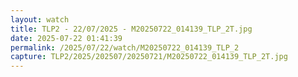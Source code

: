 ```yaml
---
layout: watch
title: TLP2 - 22/07/2025 - M20250722_014139_TLP_2T.jpg
date: 2025-07-22 01:41:39
permalink: /2025/07/22/watch/M20250722_014139_TLP_2
capture: TLP2/2025/202507/20250721/M20250722_014139_TLP_2T.jpg
---
```

